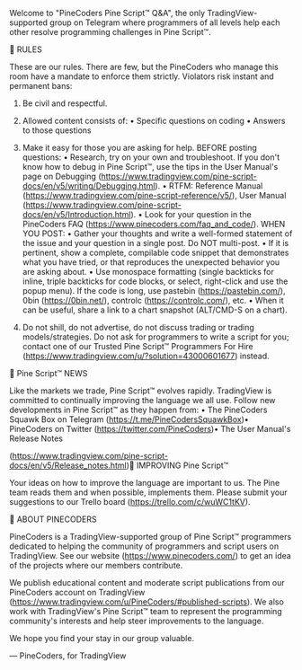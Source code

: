 Welcome to "PineCoders Pine Script™ Q&A", the only TradingView-supported group on Telegram where programmers of all levels help each other resolve programming challenges in Pine Script™.


🔸 RULES

These are our rules. There are few, but the PineCoders who manage this room have a mandate to enforce them strictly. Violators risk instant and permanent bans:

1. Be civil and respectful.

2. Allowed content consists of:
• Specific questions on coding
• Answers to those questions

3. Make it easy for those you are asking for help.
BEFORE posting questions:
• Research, try on your own and troubleshoot. If you don't know how to debug in Pine Script™, use the tips in the User Manual's page on Debugging (https://www.tradingview.com/pine-script-docs/en/v5/writing/Debugging.html).
• RTFM: Reference Manual (https://www.tradingview.com/pine-script-reference/v5/), User Manual (https://www.tradingview.com/pine-script-docs/en/v5/Introduction.html).
• Look for your question in the PineCoders FAQ (https://www.pinecoders.com/faq_and_code/).
WHEN YOU POST:
• Gather your thoughts and write a well-formed statement of the issue and your question in a single post. Do NOT multi-post.
• If it is pertinent, show a complete, compilable code snippet that demonstrates what you have tried, or that reproduces the unexpected behavior you are asking about.
• Use monospace formatting (single backticks for inline, triple backticks for code blocks, or select, right-click and use the popup menu). If the code is long, use pastebin (https://pastebin.com/), 0bin (https://0bin.net/), controlc (https://controlc.com/), etc.
• When it can be useful, share a link to a chart snapshot (ALT/CMD-S on a chart).

5. Do not shill, do not advertise, do not discuss trading or trading models/strategies. Do not ask for programmers to write a script for you; contact one of our Trusted Pine Script™ Programmers For Hire (https://www.tradingview.com/u/?solution=43000601677) instead.


🔸 Pine Script™ NEWS

Like the markets we trade, Pine Script™ evolves rapidly. TradingView is committed to continually improving the language we all use. Follow new developments in Pine Script™ as they happen from:
• The PineCoders Squawk Box on Telegram
 (https://t.me/PineCodersSquawkBox)• PineCoders on Twitter
 (https://twitter.com/PineCoders)• The User Manual's Release Notes


 (https://www.tradingview.com/pine-script-docs/en/v5/Release_notes.html)🔸 IMPROVING Pine Script™

Your ideas on how to improve the language are important to us. The Pine team reads them and when possible, implements them. Please submit your suggestions to our Trello board (https://trello.com/c/wuWC1tKV).


🔸 ABOUT PINECODERS

PineCoders is a TradingView-supported group of Pine Script™ programmers dedicated to helping the community of programmers and script users on TradingView. See our website (https://www.pinecoders.com/) to get an idea of the projects where our members contribute.

We publish educational content and moderate script publications from our PineCoders account on TradingView (https://www.tradingview.com/u/PineCoders/#published-scripts). We also work with TradingView's Pine Script™ team to represent the programming community's interests and help steer improvements to the language.

We hope you find your stay in our group valuable.

— PineCoders, for TradingView
